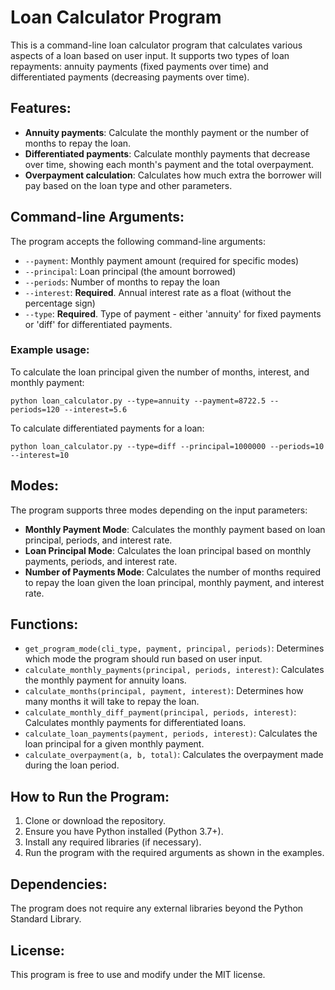 
# Loan Calculator Program

This is a command-line loan calculator program that calculates various aspects of a loan based on user input. It supports two types of loan repayments: annuity payments (fixed payments over time) and differentiated payments (decreasing payments over time).

## Features:
- **Annuity payments**: Calculate the monthly payment or the number of months to repay the loan.
- **Differentiated payments**: Calculate monthly payments that decrease over time, showing each month's payment and the total overpayment.
- **Overpayment calculation**: Calculates how much extra the borrower will pay based on the loan type and other parameters.

## Command-line Arguments:

The program accepts the following command-line arguments:

- `--payment`: Monthly payment amount (required for specific modes)
- `--principal`: Loan principal (the amount borrowed)
- `--periods`: Number of months to repay the loan
- `--interest`: **Required**. Annual interest rate as a float (without the percentage sign)
- `--type`: **Required**. Type of payment - either 'annuity' for fixed payments or 'diff' for differentiated payments.

### Example usage:

To calculate the loan principal given the number of months, interest, and monthly payment:

```
python loan_calculator.py --type=annuity --payment=8722.5 --periods=120 --interest=5.6
```

To calculate differentiated payments for a loan:

```
python loan_calculator.py --type=diff --principal=1000000 --periods=10 --interest=10
```

## Modes:
The program supports three modes depending on the input parameters:

- **Monthly Payment Mode**: Calculates the monthly payment based on loan principal, periods, and interest rate.
- **Loan Principal Mode**: Calculates the loan principal based on monthly payments, periods, and interest rate.
- **Number of Payments Mode**: Calculates the number of months required to repay the loan given the loan principal, monthly payment, and interest rate.

## Functions:
- `get_program_mode(cli_type, payment, principal, periods)`: Determines which mode the program should run based on user input.
- `calculate_monthly_payments(principal, periods, interest)`: Calculates the monthly payment for annuity loans.
- `calculate_months(principal, payment, interest)`: Determines how many months it will take to repay the loan.
- `calculate_monthly_diff_payment(principal, periods, interest)`: Calculates monthly payments for differentiated loans.
- `calculate_loan_payments(payment, periods, interest)`: Calculates the loan principal for a given monthly payment.
- `calculate_overpayment(a, b, total)`: Calculates the overpayment made during the loan period.

## How to Run the Program:

1. Clone or download the repository.
2. Ensure you have Python installed (Python 3.7+).
3. Install any required libraries (if necessary).
4. Run the program with the required arguments as shown in the examples.

## Dependencies:

The program does not require any external libraries beyond the Python Standard Library.

## License:

This program is free to use and modify under the MIT license.
